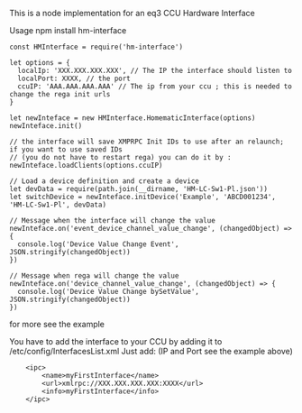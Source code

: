 This is a node implementation for an eq3 CCU Hardware Interface


Usage 
npm install hm-interface

```
const HMInterface = require('hm-interface')

let options = {
  localIp: 'XXX.XXX.XXX.XXX', // The IP the interface should listen to
  localPort: XXXX, // the port
  ccuIP: 'AAA.AAA.AAA.AAA' // The ip from your ccu ; this is needed to change the rega init urls
}

let newInteface = new HMInterface.HomematicInterface(options)
newInteface.init()

// the interface will save XMPRPC Init IDs to use after an relaunch; if you want to use saved IDs 
// (you do not have to restart rega) you can do it by :
newInteface.loadClients(options.ccuIP)

// Load a device definition and create a device
let devData = require(path.join(__dirname, 'HM-LC-Sw1-Pl.json'))
let switchDevice = newInteface.initDevice('Example', 'ABCD001234', 'HM-LC-Sw1-Pl', devData)

// Message when the interface will change the value
newInteface.on('event_device_channel_value_change', (changedObject) => {
  console.log('Device Value Change Event', JSON.stringify(changedObject))
})

// Message when rega will change the value
newInteface.on('device_channel_value_change', (changedObject) => {
  console.log('Device Value Change bySetValue', JSON.stringify(changedObject))
})

````


for more see the example

You have to add the interface to your CCU by adding it to /etc/config/InterfacesList.xml
Just add: (IP and Port see the example above)

```
	<ipc>
	 	<name>myFirstInterface</name>
	 	<url>xmlrpc://XXX.XXX.XXX.XXX:XXXX</url>
	 	<info>myFirstInterface</info>
	</ipc>
```